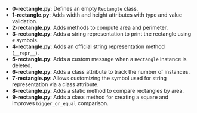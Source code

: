 - **0-rectangle.py**: Defines an empty `Rectangle` class.
- **1-rectangle.py**: Adds width and height attributes with type and value validation.
- **2-rectangle.py**: Adds methods to compute area and perimeter.
- **3-rectangle.py**: Adds a string representation to print the rectangle using `#` symbols.
- **4-rectangle.py**: Adds an official string representation method (`__repr__`).
- **5-rectangle.py**: Adds a custom message when a `Rectangle` instance is deleted.
- **6-rectangle.py**: Adds a class attribute to track the number of instances.
- **7-rectangle.py**: Allows customizing the symbol used for string representation via a class attribute.
- **8-rectangle.py**: Adds a static method to compare rectangles by area.
- **9-rectangle.py**: Adds a class method for creating a square and improves `bigger_or_equal` comparison.

